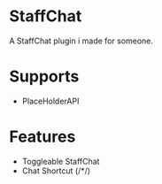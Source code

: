 # StaffChat
A StaffChat plugin i made for someone.

# Supports
- PlaceHolderAPI

# Features
- Toggleable StaffChat
- Chat Shortcut (/*/)
